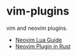 # vim-plugins
vim and neovim plugins.

- [Neovim Lua Guide](https://github.com/nanotee/nvim-lua-guide)
- [Neovim Plugin in Rust](https://blog.usejournal.com/a-detailed-guide-to-writing-your-first-neovim-plugin-in-rust-a81604c606b1)

